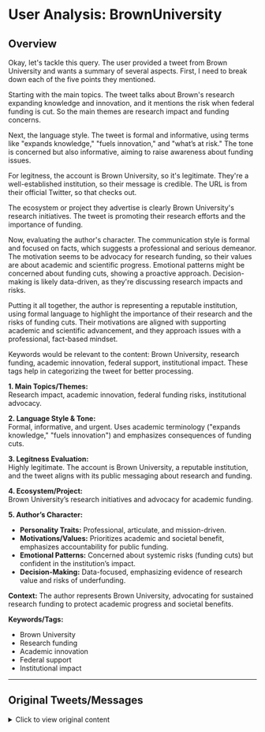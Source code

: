 # User Analysis: BrownUniversity

## Overview

<think>
Okay, let's tackle this query. The user provided a tweet from Brown University and wants a summary of several aspects. First, I need to break down each of the five points they mentioned.

Starting with the main topics. The tweet talks about Brown's research expanding knowledge and innovation, and it mentions the risk when federal funding is cut. So the main themes are research impact and funding concerns.

Next, the language style. The tweet is formal and informative, using terms like "expands knowledge," "fuels innovation," and "what’s at risk." The tone is concerned but also informative, aiming to raise awareness about funding issues.

For legitness, the account is Brown University, so it's legitimate. They're a well-established institution, so their message is credible. The URL is from their official Twitter, so that checks out.

The ecosystem or project they advertise is clearly Brown University's research initiatives. The tweet is promoting their research efforts and the importance of funding.

Now, evaluating the author's character. The communication style is formal and focused on facts, which suggests a professional and serious demeanor. The motivation seems to be advocacy for research funding, so their values are about academic and scientific progress. Emotional patterns might be concerned about funding cuts, showing a proactive approach. Decision-making is likely data-driven, as they're discussing research impacts and risks.

Putting it all together, the author is representing a reputable institution, using formal language to highlight the importance of their research and the risks of funding cuts. Their motivations are aligned with supporting academic and scientific advancement, and they approach issues with a professional, fact-based mindset.

Keywords would be relevant to the content: Brown University, research funding, academic innovation, federal support, institutional impact. These tags help in categorizing the tweet for better processing.
</think>

**1. Main Topics/Themes:**  
Research impact, academic innovation, federal funding risks, institutional advocacy.  

**2. Language Style & Tone:**  
Formal, informative, and urgent. Uses academic terminology ("expands knowledge," "fuels innovation") and emphasizes consequences of funding cuts.  

**3. Legitness Evaluation:**  
Highly legitimate. The account is Brown University, a reputable institution, and the tweet aligns with its public messaging about research and funding.  

**4. Ecosystem/Project:**  
Brown University’s research initiatives and advocacy for academic funding.  

**5. Author’s Character:**  
- **Personality Traits:** Professional, articulate, and mission-driven.  
- **Motivations/Values:** Prioritizes academic and societal benefit, emphasizes accountability for public funding.  
- **Emotional Patterns:** Concerned about systemic risks (funding cuts) but confident in the institution’s impact.  
- **Decision-Making:** Data-focused, emphasizing evidence of research value and risks of underfunding.  

**Context:** The author represents Brown University, advocating for sustained research funding to protect academic progress and societal benefits.  

**Keywords/Tags:**  
- Brown University  
- Research funding  
- Academic innovation  
- Federal support  
- Institutional impact
---
## Original Tweets/Messages

<details>
<summary>Click to view original content</summary>

| Type | Content |
|------|---------|
| messages | The research conducted at Brown expands knowledge and fuels innovation that benefits the world.

Explore how Brown’s research is making a difference — and what’s at risk when federal funding is cut.

https://t.co/0a212oEZtY |

</details>
